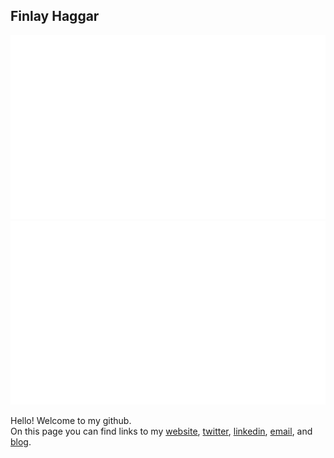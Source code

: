 ## Finlay Haggar
<a href="https://github.com/finlaymh/finlaymh">

![](https://github.com/finlaymh/finlaymh/blob/main/generated/overview.svg)
![](https://github.com/finlaymh/finlaymh/blob/main/generated/languages.svg)

</a>

Hello! Welcome to my github.
	    <br>
	    On this page you can find links to my <a href="https://finlaymh.uk">website</a>, <a href="https://twitter.com/finlaym_h">twitter</a>, <a href="https://www.linkedin.com/in/finlaymh/">linkedin</a>, <a href="mailto:fmh@finlaymh.uk">email</a>, and <a href="https://finlaymh.uk/blog/home.html">blog</a>.
	    <br>
